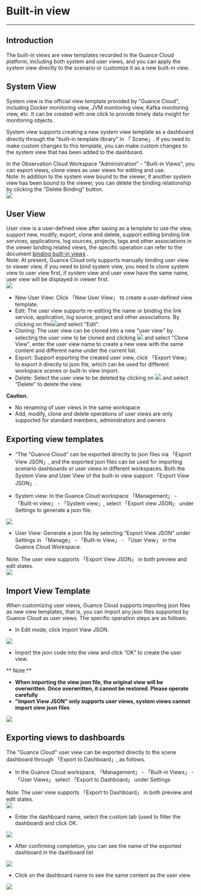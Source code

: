 # Built-in view
---


## Introduction

The built-in views are view templates recorded in the Guance Cloud platform, including both system and user views, and you can apply the system view directly to the scenario or customize it as a new built-in view.


## System View

System view is the official view template provided by "Guance Cloud", including Docker monitoring view, JVM monitoring view, Kafka monitoring view, etc. It can be created with one click to provide timely data insight for monitoring objects.

System view supports creating a new system view template as a dashboard directly through the "built-in template library" in 「 Scene」. If you need to make custom changes to this template, you can make custom changes to the system view that has been added to the dashboard.

In the Observation Cloud Workspace "Administration" - "Built-in Views", you can export views, clone views as user views for editing and use.<br />Note: In addition to the system view bound to the viewer, if another system view has been bound to the viewer, you can delete the binding relationship by clicking the "Delete Binding" button.<br />![](../img/4.view_1.png)


## User View

User view is a user-defined view after saving as a template to use the view, support new, modify, export, clone and delete, support editing binding link services, applications, log sources, projects, tags and other associations in the viewer binding related views, the specific operation can refer to the document [binding built-in views](../../scene/built-in-view/bind-view.md) .<br />Note: At present, Guance Cloud only supports manually binding user view to viewer view, if you need to bind system view, you need to clone system view to user view first, if system view and user view have the same name, user view will be displayed in viewer first.<br />![](../img/4.view_3.png)

- New User View: Click 「New User View」 to create a user-defined view template.
- Edit: The user view supports re-editing the name or binding the link service, application, log source, project and other associations. By clicking on the![](../img/image.png)and select "Edit".
- Cloning: The user view can be cloned into a new "user view" by selecting the user view to be cloned and clicking ![](../img/image.png) and select "Clone View", enter the user view name to create a new view with the same content and different name under the current list.
- Export: Support exporting the created user view, click 「Export View」 to export it directly to json file, which can be used for different workspace scenes or built-in view import.
- Delete: Select the user view to be deleted by clicking on ![](../img/image.png) and select "Delete" to delete the view.

**Caution.**

- No renaming of user views in the same workspace
- Add, modify, clone and delete operations of user views are only supported for standard members, administrators and owners


## Exporting view templates

- “The "Guance Cloud" can be exported directly to json files via 「Export View JSON」, and the exported json files can be used for importing scenario dashboards or user views in different workspaces. Both the System View and User View of the built-in view support 「Export View JSON」.

- System view: In the Guance Cloud workspace 「Management」 - 「Built-in view」 - 「System view」, select 「Export view JSON」 under Settings to generate a json file.

![](../img/3.view_2.png)

- User View: Generate a json file by selecting "Export View JSON" under Settings in 「Manage」 - 「Built-in View」 - 「User View」 in the Guance Cloud Workspace.

Note: The user view supports 「Export View JSON」 in both preview and edit states.<br />![](../img/3.view_3.png)


## Import View Template

When customizing user views, Guance Cloud supports importing json files as new view templates, that is, you can import any json files supported by Guance Cloud as user views. The specific operation steps are as follows:

- In Edit mode, click Import View JSON.

![](../img/3.view_4.png)

- Import the json code into the view and click “OK” to create the user view.

**       Note:**

   - **When importing the view json file, the original view will be overwritten. Once overwritten, it cannot be restored. Please operate carefully**
   - **"Import View JSON" only supports user views, system views cannot import view json files**

![](../img/3.view_5.png)

## Exporting views to dashboards

The "Guance Cloud" user view can be exported directly to the scene dashboard through 「Export to Dashboard」, as follows.

- In the Guance Cloud workspace, 「Management」 - 「Built-in Views」 - 「User Views」 select 「Export to Dashboard」 under Settings

Note: The user view supports 「Export to Dashboard」 in both preview and edit states.<br />![](../img/3.view_3.png)

- Enter the dashboard name, select the custom tab (used to filter the dashboard) and click OK.

![](../img/3.view_6.png)

- After confirming completion, you can see the name of the exported dashboard in the dashboard list

![](../img/3.view_8.png)

- Click on the dashboard name to see the same content as the user view.

![](../img/3.view_7.png)



